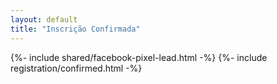 ```yaml
---
layout: default
title: "Inscrição Confirmada"
---
```


{%- include shared/facebook-pixel-lead.html -%}
{%- include registration/confirmed.html -%}
